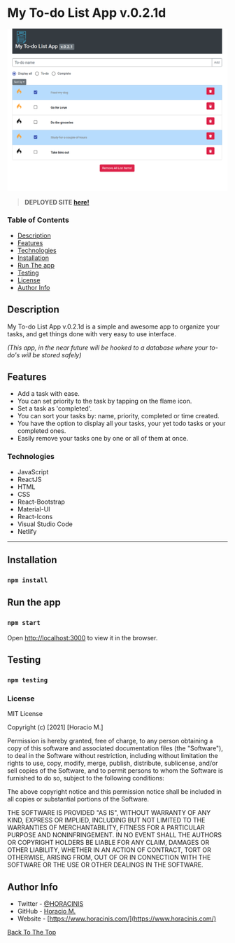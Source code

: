 # My To-do List App v.0.2.1d

![to-do list screenshot]('/../public/assets/todoImg.png)

> **DEPLOYED SITE [here!](https://horacinis-todo.netlify.app/)**

### Table of Contents

  - [Description](#description)
  - [Features](#features)
  - [Technologies](#technologies)
  - [Installation](#installation)
  - [Run The app](#run-the-app)
  - [Testing](#testing)
  - [License](#license)
  - [Author Info](#author-info)
## Description
My To-do List App v.0.2.1d is a simple and awesome app to organize your tasks, and get things done with very easy to use interface. 

*(This app, in the near future will be hooked to a database where your to-do's will be stored safely)*

## Features
- Add a task with ease.
- You can set priority to the task by tapping on the flame icon.
- Set a task as 'completed'.
- You can sort your tasks by: name, priority, completed or time created.
- You have the option to display all your tasks, your yet todo tasks or your completed ones.
- Easily remove your tasks one by one or all of them at once.

### Technologies
- JavaScript
- ReactJS
- HTML
- CSS
- React-Bootstrap
- Material-UI
- React-Icons
- Visual Studio Code
- Netlify

---
## Installation
### `npm install` 

## Run the app
### `npm start`
Open [http://localhost:3000](http://localhost:3000) to view it in the browser.

## Testing
### `npm testing`

### License

MIT License

Copyright (c) [2021] [Horacio M.]

Permission is hereby granted, free of charge, to any person obtaining a copy
of this software and associated documentation files (the "Software"), to deal
in the Software without restriction, including without limitation the rights
to use, copy, modify, merge, publish, distribute, sublicense, and/or sell
copies of the Software, and to permit persons to whom the Software is
furnished to do so, subject to the following conditions:

The above copyright notice and this permission notice shall be included in all
copies or substantial portions of the Software.

THE SOFTWARE IS PROVIDED "AS IS", WITHOUT WARRANTY OF ANY KIND, EXPRESS OR
IMPLIED, INCLUDING BUT NOT LIMITED TO THE WARRANTIES OF MERCHANTABILITY,
FITNESS FOR A PARTICULAR PURPOSE AND NONINFRINGEMENT. IN NO EVENT SHALL THE
AUTHORS OR COPYRIGHT HOLDERS BE LIABLE FOR ANY CLAIM, DAMAGES OR OTHER
LIABILITY, WHETHER IN AN ACTION OF CONTRACT, TORT OR OTHERWISE, ARISING FROM,
OUT OF OR IN CONNECTION WITH THE SOFTWARE OR THE USE OR OTHER DEALINGS IN THE
SOFTWARE.
## Author Info

- Twitter - [@HORACINIS](https://twitter.com/horacinis)
- GitHub - [Horacio M.](https://www.linkedin.com/in/horacio-moran-837a891b4/)
- Website - [https://www.horacinis.com/](https://www.horacinis.com/)

[Back To The Top](#my-to-do-list-app-v.0.2.1d)
